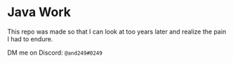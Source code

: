 # Java Work

This repo was made so that I can look at too years later and realize the pain I had to endure.

DM me on Discord: `@and249#0249`
